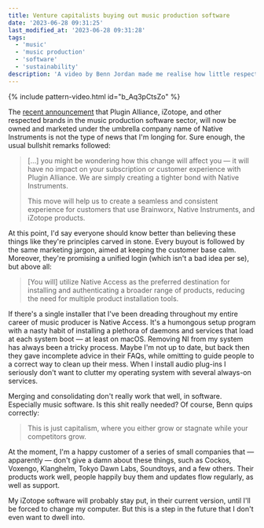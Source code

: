 ```yaml
---
title: Venture capitalists buying out music production software
date: '2023-06-28 09:31:25'
last_modified_at: '2023-06-28 09:31:28'
tags:
  - 'music'
  - 'music production'
  - 'software'
  - 'sustainability'
description: 'A video by Benn Jordan made me realise how little respect I hold for the idea that growth is a must, in this capitalist world I live in.'
---
```

{% include pattern-video.html id="b_Aq3pCtsZo" %}

The [recent announcement](https://www.plugin-alliance.com/en/blog/blogpost/items/plugin-alliance-brainworx-and-izotope-now-native-instruments.html) that Plugin Alliance, iZotope, and other respected brands in the music production software sector, will now be owned and marketed under the umbrella company name of Native Instruments is not the type of news that I'm longing for. Sure enough, the usual bullshit remarks followed:

> [&hellip;] you might be wondering how this change will affect you — it will have no impact on your subscription or customer experience with Plugin Alliance. We are simply creating a tighter bond with Native Instruments.
> 
> This move will help us to create a seamless and consistent experience for customers that use Brainworx, Native Instruments, and iZotope products.

At this point, I'd say everyone should know better than believing these things like they're principles carved in stone. Every buyout is followed by the same marketing jargon, aimed at keeping the customer base calm. Moreover, they're promising a unified login (which isn't a bad idea per se), but above all:

> [You will] utilize Native Access as the preferred destination for installing and authenticating a broader range of products, reducing the need for multiple product installation tools.

If there's a single installer that I've been dreading throughout my entire career of music producer is Native Access. It's a humongous setup program with a nasty habit of installing a plethora of daemons and services that load at each system boot — at least on macOS. Removing NI from my system has always been a tricky process. Maybe I'm not up to date, but back then they gave incomplete advice in their FAQs, while omitting to guide people to a correct way to clean up their mess. When I install audio plug-ins I seriously don't want to clutter my operating system with several always-on services.

Merging and consolidating don't really work that well, in software. Especially music software. Is this shit really needed? Of course, Benn quips correctly:

> This is just capitalism, where you either grow or stagnate while your competitors grow.

At the moment, I'm a happy customer of a series of small companies that — apparently — don't give a damn about these things, such as Cockos, Voxengo, Klanghelm, Tokyo Dawn Labs, Soundtoys, and a few others. Their products work well, people happily buy them and updates flow regularly, as well as support.

My iZotope software will probably stay put, in their current version, until I'll be forced to change my computer. But this is a step in the future that I don't even want to dwell into.